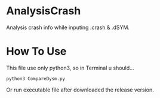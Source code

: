 # AnalysisCrash
Analysis crash info while inputing .crash & .dSYM.

# How To Use
This file use only python3, so in Terminal u should...

    python3 CompareDysm.py

Or run executable file after downloaded the release version.
